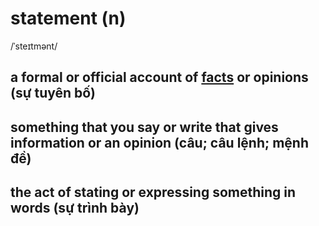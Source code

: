 # statement (n)

/ˈsteɪtmənt/

## a formal or official account of [facts](../f/fact-n.md#a-thing-that-is-known-to-be-true-especially-when-it-can-be-proved) or opinions (sự tuyên bố)

## something that you say or write that gives information or an opinion (câu; câu lệnh; mệnh đề)

## the act of stating or expressing something in words (sự trình bày)